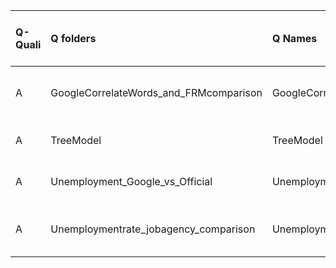 |Q-Quali |Q folders                              |Q Names                                |Descriptions stats           |Keywords stats             |Meta Info data fields |
|:-------|:--------------------------------------|:--------------------------------------|:----------------------------|:--------------------------|:---------------------|
|A       |GoogleCorrelateWords_and_FRMcomparison |GoogleCorrelateWords_and_FRMcomparison |85 word(s), 441 Character(s) |15: 13 (standard), 2 (new) |q, p, a, d, k, df, e  |
|A       |TreeModel                              |TreeModel                              |57 word(s), 264 Character(s) |9: 9 (standard), 0 (new)   |q, p, a, d, k, e      |
|A       |Unemployment_Google_vs_Official        |Unemployment_Google_vs_Official        |64 word(s), 311 Character(s) |6: 6 (standard), 0 (new)   |q, p, a, d, k, df     |
|A       |Unemploymentrate_jobagency_comparison  |Unemploymentrate_jobagency_comparison  |36 word(s), 170 Character(s) |9: 9 (standard), 0 (new)   |q, p, a, d, k, df, e  |

